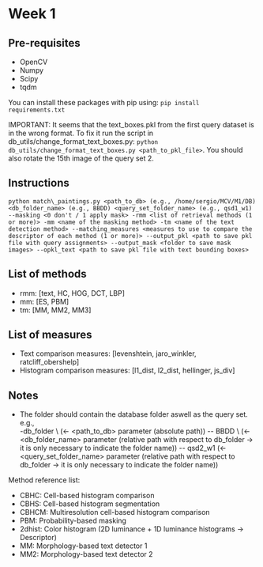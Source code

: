 # Week 1

## Pre-requisites
- OpenCV
- Numpy
- Scipy
- tqdm

You can install these packages with pip using: 
`pip install requirements.txt`

IMPORTANT: It seems that the text_boxes.pkl from the first query dataset is in the wrong format. To fix it run the script in db_utils/change_format_text_boxes.py:
`python db_utils/change_format_text_boxes.py <path_to_pkl_file>`. You should also rotate the 15th image of the query set 2.

## Instructions
`python match\_paintings.py <path_to_db> (e.g., /home/sergio/MCV/M1/DB) <db_folder_name> (e.g., BBDD) <query_set_folder_name> (e.g., qsd1_w1) --masking <0 don't / 1 apply mask> -rmm <list of retrieval methods (1 or more)> -mm <name of the masking method> -tm <name of the text detection method> --matching_measures <measures to use to compare the descriptor of each method (1 or more)> --output_pkl <path to save pkl file with query assignments> --output_mask <folder to save mask images> --opkl_text <path to save pkl file with text bounding boxes>`

## List of methods
<ul>
    <li> rmm: [text, HC, HOG, DCT, LBP]</li>
    <li> mm: [ES, PBM]</li>
    <li> tm: [MM, MM2, MM3]</li>
</ul>

## List of measures
<ul>
    <li> Text comparison measures: [levenshtein, jaro_winkler, ratcliff_obershelp] </li>
    <li> Histogram comparison measures: [l1_dist, l2_dist, hellinger, js_div] </li>
</ul>

## Notes
 - The folder should contain the database folder aswell as the query set. \
    e.g., \
    -db_folder \ (<- <path_to_db> parameter (absolute path))
    -- BBDD \ (<- <db_folder_name> parameter (relative path with respect to db_folder -> it is only necessary to indicate the folder name))
    -- qsd2_w1 (<- <query_set_folder_name> parameter (relative path with respect to db_folder -> it is only necessary to indicate the folder name))

Method reference list:
- CBHC: Cell-based histogram comparison
- CBHS: Cell-based histogram segmentation
- CBHCM: Multiresolution cell-based histogram comparison
- PBM: Probability-based masking
- 2dhist: Color histogram (2D luminance + 1D luminance histograms -> Descriptor)
- MM: Morphology-based text detector 1
- MM2: Morphology-based text detector 2